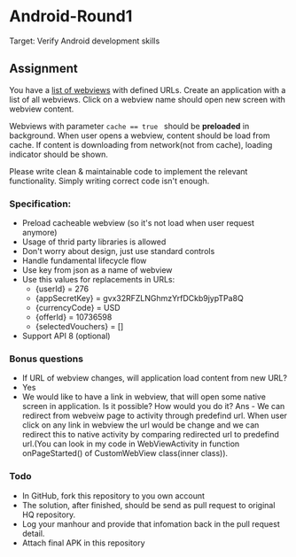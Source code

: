# Android-Round1
Target: Verify Android development skills

## Assignment
You have a [list of webviews](http://appcontent.hotelquickly.com/en/1/android/index.json) with defined URLs. Create an application with a list of all webviews. Click on a webview name should open new screen with webview content.  

Webviews with parameter ```cache == true ``` should be **preloaded** in background. When user opens a webview, content should be load from cache. If content is downloading from network(not from cache), loading indicator should be shown.

Please write clean & maintainable code to implement the relevant functionality. Simply writing correct code isn't enough.

### Specification:
* Preload cacheable webview (so it's not load when user request anymore)
* Usage of thrid party libraries is allowed
* Don't worry about design, just use standard controls
* Handle fundamental lifecycle flow
* Use key from json as a name of webview
* Use this values for replacements in URLs:
	* {userId} = 276
	* {appSecretKey} = gvx32RFZLNGhmzYrfDCkb9jypTPa8Q
	* {currencyCode} = USD
	* {offerId} = 10736598
	* {selectedVouchers} = []
* Support API 8 (optional)

### Bonus questions
* If URL of webview changes, will application load content from new URL?
* Yes
* We would like to have a link in webview, that will open some native screen in application. Is it possible? How would you do it?
Ans - We can redirect from webveiw page to activity through predefind url. When user click on any link in webview the url would be change and we can redirect this to native activity by comparing redirected url to predefind url.(You can look in my code in WebViewActivity in function onPageStarted() of CustomWebView class(inner class)).

### Todo
* In GitHub, fork this repository to you own account
* The solution, after finished, should be send as pull request to original HQ repository.
* Log your manhour and provide that infomation back in the pull request detail.
* Attach final APK in this repository
